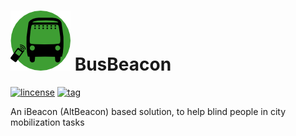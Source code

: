 ![](android/BusBeacon/app/src/main/res/drawable-xhdpi/busbeacon.png) BusBeacon 
==========

[![lincense](http://img.shields.io/badge/license-APACHE-blue.svg?style=flat-square)](https://github.com/carlgonz/bus-beacon/master/LICENSE)
[![tag](http://img.shields.io/github/tag/carlgonz/bus-beacon.svg?style=flat-square)](https://github.com/carlgonz/bus-beacon/tree/v0.1)
        

An iBeacon (AltBeacon) based solution, to help blind people in city mobilization tasks


